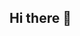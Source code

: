 ## Hi there 👋

<!--
**AnasSM0/AnasSM0** is a ✨ _special_ ✨ repository because its `README.md` (this file) appears on your GitHub profile.
![bg](https://github.com/user-attachments/assets/ba4975d1-e36a-416b-8031-089c6727d1df)

Here are some ideas to get you started:

- 🔭 I’m currently working on ...
- 🌱 I’m currently learning ...
- 👯 I’m looking to collaborate on ...
- 🤔 I’m looking for help with ...
- 💬 Ask me about ...
- 📫 How to reach me: ...
- 😄 Pronouns: ...
- ⚡ Fun fact: ...
-->
